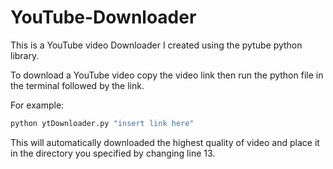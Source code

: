 # YouTube-Downloader

This is a YouTube video Downloader I created using the pytube python library.

To download a YouTube video copy the video link then run the python file in the terminal followed by the link.

For example: 

```bash
python ytDownloader.py "insert link here"
````

This will automatically downloaded the highest quality of video and place it in the directory you specified by changing line 13.
